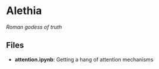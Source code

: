 # Alethia
_Roman godess of truth_

## Files
- **attention.ipynb**: Getting a hang of attention mechanisms